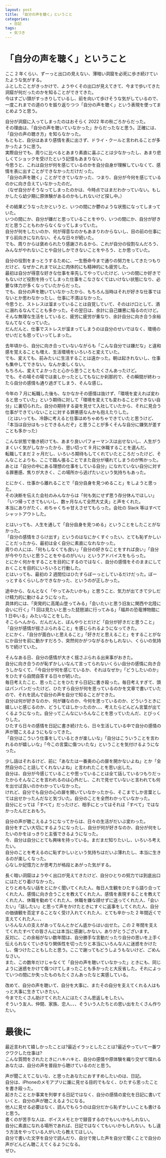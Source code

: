 ```yaml
---
layout: post
title: 「自分の声を聴く」ということ
categories:
  - 日記
tags:
  - 気づき
---
```


# 「自分の声を聴く」ということ

ここ 2 年くらい、ずーっと出口の見えない、薄暗い洞窟を必死に歩き続けていたような気がする。  
ふとしたことがきっかけで、ようやくその出口が見えてきて、今まで歩いてきた洞窟が何だったのかを知ることができてきた。  
今はすごい頭がすっきりしているし、前を向いて歩けそうな気がしているので、一度これまでの道のりを振り返りつつ「自分の声を聴く」という表現を使ってまとめようと思う。  
  
自分が洞窟に入ってしまったのはおそらく 2022 年の秋ごろからだった。  
その理由は、「自分の声を聴いていなかった」からだったなと思う。正確には、「自分の声の聴き方」を知らなかった。  
もともと、自分はあまり感情を表に出さず、ドライ・クールと言われることが多かったように思う。  
実際自分でも、周りに比べるとあまり素直に喜ぶことは少なかったし、あまり悲しくてショックを受けたという記憶もあまりない。  
今思うと、これは自分が何を感じているのかを自分自身が理解していなくて、感情を表に出すことができなかっただけだった。  
「自分の声を聴く」ことができていなかった、つまり、自分が今何を感じているのかに向き合えていなかったのだ。  
（なぜ自分がそうなってしまったのかは、今時点ではまだわかっていない。もしかしたら幼少期に原体験があるのかもしれないけど探し中。）  
  
その結果どうなったかというと、いつの間にか鬱のような状態になってしまっていた。  
いつの間にか、自分が嫌だと思っていることをやり、いつの間にか、自分が好きだと思うこともわからなくなってしまっていた。  
自分が何をしたいのか、何が得意なのかもあまりわからないし、目の前の仕事にすら前向きになれない、そんな日々が続いた。  
でも、周りからは褒められたり感謝されるから、これが自分の役割なんだろう、みんながやれないことや自分しかできないことをやろう、とか思っていた。  
  
自分の役割をまっとうするために、一生懸命今まで通りの努力をしてきたつもりだけど、なぜかこれまで以上に肉体的にも精神的にも疲労した。  
最初は自分が得意な好きな仕事を率先してやっていたけど、いつの間にか好きでもないけど役割を持ってしまった仕事をこなさなくてはいけない状態になり、必要な体力が多くなっていたからだった。  
でも、自分の声を聴いていなかったから、もちろん当時はそれが好きな仕事ではないとか思わなかったし、仕事に不満はなかった。  
今思うと、ストレスは溜まっていることは自覚していて、そのはけ口として、酒に溺れるなんてことも多かった。その翌日は、余計に自己嫌悪に陥るのだけど。  
そんな無理な生活をしていると、疲労に疲労が重なり、余計自分に向き合う余裕なんてなくなっていた。  
だんだんと、仕事でストレスが溜まってしまうのは自分のせいではなく、環境のせいだとも思っていってしまった。  
  
去年頃から、自分に向き合っていないながらも「こんな自分では嫌だな」と違和感を覚えることも増え、生活環境をいろいろと変えていた。  
でも、変えても、前みたいに生活することは遠かった。朝は起きれないし、仕事も集中してできない。なんか楽しくない。  
もちろん、変えてよかったと心から思うこともたくさんあったけど。  
でも、その場その場では楽しかったとしてもなにか刹那的で、その瞬間が終わったら自分の感情も通り過ぎてしまう、そんな感じ。  
  
今年の 7 月に転職した後も、なかなかその感情は抜けず、「環境を変えれば変わると思っていた」という期待に対して「環境を変えても変わることができない自分」に裏切られた。自分の期待する姿を見せて入社していたから、それに見合う仕事ができていないことに対する罪悪感なんかも抱えたりした。  
（とはいっても、冷静に考えると仕事はめちゃめちゃできていたと思うけど、「本当は自分はもっとできるんだぞ」と思うことが多くそんな自分に嫌気が差すことも多かった）  
  
こんな状態で働き続けても、あまり良いパフォーマンスは出せないし、人生がうまくいく気がしなかったから、思い切って 9 月に休職することを選んだ。  
転職してまだ 2 ヶ月だし、いろいろ期待もしてくれていたところだったけど、そんなことよりも、ここで踏ん張ることでまた自分が壊れてしまうのが怖かった。あとは「自分の中にある理想の仕事をしている自分」になれていない自分に対する罪悪感、焦りが大きく、この場所から逃げたいという気持ちもあった。  
  
とにかく、仕事から離れることで「自分自身を見つめること」をしようと思った。  
その決断を伝えた会社のみんなからは「何も気にせず思う存分休んでほしい」「いつ帰ってきてもいいし、数ヶ月なんて全然大丈夫」と声をくれた。  
本当にありがたく、めちゃくちゃ甘えさせてもらった。会社の Slack 等はすべてシャットアウトした。  
  
とはいっても、人生を通して「自分自身を見つめる」ということをしたことがなかった。  
「自分の感情をさらけ出す」というのはなにかくすぐったい、とても恥ずかしいことだったから、最初は全く自分に素直になれなかった。  
周りの人には、「何もしなくても良い」「自分の好きなことをすれば良い」「自分が今やりたいと思うことをやるのがいい」というアドバイスをもらった。  
とにかく何かをすることを目的にするのではなく、自分の感情をそのままにしておくことを目的にいろいろと行動した。  
とはいっても、最初の 2 週間位はひたすらぼーっとしているだけだった。ぼーっとするくらいしかできなかった、というのが正しかった。  
  
途中から、なんとなく「やってみたいかも」と思うこと、気力が出てきて少しだけ精力的に動けるようになった。  
具体的には、「突発的に高尾山登ってみる」「会いたいと思う旧友に関西や北陸に会いに行く」「1 回は見たいと思った琵琶湖に行ってみる」「福井の恐竜博物館に 1 日中いる」みたいなことをした。  
そこらへんから、だんだんと、ぼんやりとだけど「自分が好きだと思うこと」「自分が感情が揺さぶられること」を感じられるようになってきた。  
とにかく、「自分が面白いと思えること」「好きだと思えること」をすることがなにか自分を前に動かすだろう、突然何かがつながるかもしれない、くらいの気持ちで続けていた。  
  
そんなある日、自分の感情が大きく揺さぶられる出来事がおきた。  
自分に向き合うのが恥ずかしいなんて言ってられないくらい自分の感情に向き合うしかなくて、「今自分が何を感じているか、それはなぜか」「どうしたいのか」をひたすら自問自答する日々が続いた。  
毎日考えたこと、思ったことをひたすら日記に書き殴った。毎日考えすぎて、頭はパンパンだったけど、ひたすら自分が何を思っているのかを文章で書いていたので、それを読んで自分の声を自分で知ることができた。  
自分は何が好きなのか、何が嫌なのか、今何を思っているのか、どういうときに嬉しいと感じるのか、どうしてほしかったのか、、、考えたらどんどん言葉が出てくるようになった。自分ってこんなにいろんなことを思っていたんだ、とびっくりした。  
ひたすら日々の感情を日記に書き続けたら、日々生活している中で自分の感情の声が聞こえるようにもなってきた。  
「自分はこういう仕事をしているときが楽しいな」「自分はこういうことを言われるのが嬉しいな」「今この言葉に傷ついたな」ということを気付けるようになった。  
  
少し話はそれるけど、前に「あなたは一番奥の心の扉を開かないよね」とか「全然自分のこと話してくれないよね」と言われたことを思い出した。  
自分は、自分が今感じていることや思っていることは全て話しているつもりだったからそんなことを言われるのは心外だし、これで見せていないと言われても何を出せば良いのかわかっていなかった。  
けれど、自分でも自分の心の扉を開いていなかったから、そこまでしか言葉としては出せかったんだなと気づいた。自分のことを全然わかっていなかった。  
自分にとっては「すべて」だったけど、相手にとってはそれは「すべて」ではなかったんだとおもう。  
  
自分の声が聴こえるようになってからは、日々の生活がだいぶ変わった。  
自分をすごい大切にするようになったし、自分が何が好きなのか、自分が何をしたいのかをはっきりと主張できるようになった。  
今、自分は自分にとても興味を持っている。まだまだ知りたいし、いろいろ考えたい。  
自分のことを考えるのに恥ずかしいという気持ちはだいぶ薄れたし、本当に生きるのが楽しくなった。  
心なしか記憶力とか思考力が格段とあがった気がする。  
  
長く暗い洞窟はようやく出口が見えてきたけど、自分ひとりの努力では到底出口にはたどり着けなかった。  
とりとめもない話をとにかく聞いてくれた人、毎日人生観をひたすら語り合ってくれた人、感情に向き合うことを教えてくれた人、感情を表現することを教えてくれた人、休職を勧めてくれた人、休職を嫌な顔せずに送ってくれた人、「会いたい」「話したい」と思って声をかけたときにすぐに返事をしてくれた人、自分の価値観を否定することなく受け入れてくれた人、とても辛かった 2 年間近くで支えてくれた人、、、  
いろんな人の支えがあってなんとかどん底からはい出せた。この 2 年間を支えてくれたすべての皆さんには本当に感謝しかない。ありがとうございます。  
反対に、この余裕がない数年間は、自分勝手な言動だったり自分の思いを上手く伝えられなくていきなり関係性を切ったりと本当にいろんな人に迷惑をかけたし、傷つけたこともしたと思う。ここで謝ってもどうしようもないけど、ごめんなさい。  
また、この数年だけじゃなくて「自分の声を聴いていなかった」ときにも、同じように迷惑をかけて傷つけてしまったことも多かったと大反省した。それによっていつの間にか失ったものもたくさんあったなと実感している。  
  
改めて、自分の声を聴いて、自分を大事に、またその自分を支えてくれる人はもっと大事に生きていきたい。  
今までたくさん助けてくれた人にはたくさん恩返しをしたい。  
そういう友人、仲間、家族、恋人、、、そういう人たちとの思い出をたくさん作りたい。  
  
# 最後に
最近言われて嬉しかったことは?最近イラッとしたことは?最近やっていて一番ワクワクした仕事は?  
こんな質問をされたときにハキハキと、自分の感情や原体験を織り交ぜて喋れるあなたは、自分の声を普段から聴けているのだと思う。  
  
声が聞こえてこないな、と思ったあなたにおすすめしたいのは、日記。  
自分は、iPhoneのメモアプリに誰に見せる目的でもなく、ひたすら思ったことを書き殴った。  
起きたこととか事実を列挙する日記ではなく、自分の感情の変化を日記に書いていくと、自分の声が聴こえるようになる。  
他人に見せる必要はなく、読んでもらうのは自分だから恥ずかしいことも書けると思う。  
書くのが苦手な人は、ボイスメモとかで録音するのでもいいかもしれない。  
自分に素直になれる場所であれば、日記ではなくてもいいかもしれない。もし違う方法をやっている人がいたら教えてほしい。  
自分で書いた文字を自分で読んだり、自分で発した声を自分で聞くことで自分の声がどんどん聴こえてくるようになる。  
ぜひ。
